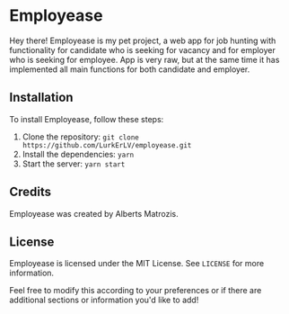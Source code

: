 # Employease

Hey there! Employease is my pet project, a web app for job hunting with functionality for candidate who is seeking for vacancy and for employer who is seeking for employee. App is very raw, but at the same time it has implemented all main functions for both candidate and employer.

## Installation

To install Employease, follow these steps:

1. Clone the repository: `git clone https://github.com/LurkErLV/employease.git`
2. Install the dependencies: `yarn`
3. Start the server: `yarn start`

## Credits

Employease was created by Alberts Matrozis.

## License

Employease is licensed under the MIT License. See `LICENSE` for more information.

Feel free to modify this according to your preferences or if there are additional sections or information you'd like to
add!
